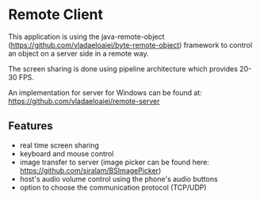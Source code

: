 # Remote Client

This application is using the java-remote-object (https://github.com/vladaeloaiei/byte-remote-object) framework to control an object on a server side in a remote way.

The screen sharing is done using pipeline architecture which provides 20-30 FPS.

An implementation for server for Windows can be found at: https://github.com/vladaeloaiei/remote-server

## Features
- real time screen sharing
- keyboard and mouse control
- image transfer to server (image picker can be found here: https://github.com/siralam/BSImagePicker)
- host's audio volume control using the phone's audio buttons
- option to choose the communication protocol (TCP/UDP)

